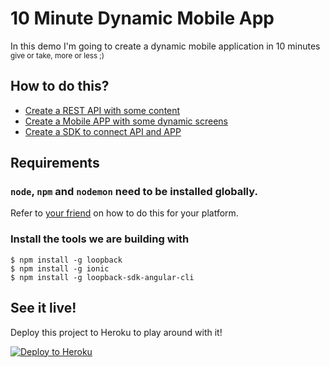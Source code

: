 # 10 Minute Dynamic Mobile App

In this demo I'm going to create a dynamic mobile application in 10 minutes <sup>give or take, more or less ;)</sup>

## How to do this?

* [Create a REST API with some content](API.md)
* [Create a Mobile APP with some dynamic screens](APP.md)
* [Create a SDK to connect API and APP](SDK.md)

## Requirements

### `node`, `npm` and `nodemon` need to be installed globally.

Refer to [your friend](https://google.com/) on how to do this for your platform.

### Install the tools we are building with
    $ npm install -g loopback
    $ npm install -g ionic
    $ npm install -g loopback-sdk-angular-cli

## See it live!

Deploy this project to Heroku to play around with it!

[![Deploy to Heroku](https://www.herokucdn.com/deploy/button.png)](https://heroku.com/deploy)
